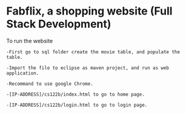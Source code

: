 # Fabflix, a shopping website (Full Stack Development)

To run the website

	-First go to sql folder create the movie table, and populate the table.

	-Import the file to eclipse as maven project, and run as web application.
	
	-Recommand to use google Chrome.
	
	-[IP-ADDRESS]/cs122b/index.html to go to home page.
	
	-[IP-ADDRESS]/cs122b/login.html to go to login page.
	
